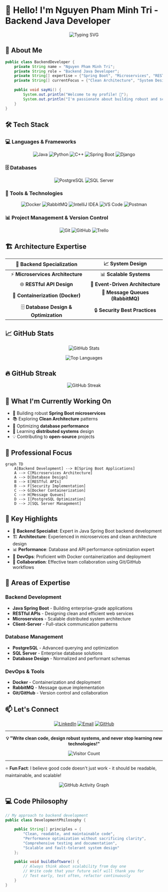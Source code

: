 # 👋 Hello! I'm Nguyen Pham Minh Tri - Backend Java Developer

<div align="center">
  <img src="https://readme-typing-svg.herokuapp.com?font=Fira+Code&size=30&duration=3000&pause=1000&color=F75C7E&center=true&vCenter=true&width=600&lines=Backend+Java+Developer;Spring+Boot+Expert;Microservices+Architect;Clean+Code+Enthusiast" alt="Typing SVG" />
</div>

## 🚀 About Me

```java
public class BackendDeveloper {
    private String name = "Nguyen Pham Minh Tri";
    private String role = "Backend Java Developer";
    private String[] expertise = {"Spring Boot", "Microservices", "RESTful APIs"};
    private String[] currentFocus = {"Clean Architecture", "System Design", "Performance Optimization"};
    
    public void sayHi() {
        System.out.println("Welcome to my profile! 🎯");
        System.out.println("I'm passionate about building robust and scalable backend systems");
    }
}
```

## 🛠️ Tech Stack

### 💻 Languages & Frameworks
<div align="center">
  
![Java](https://img.shields.io/badge/Java-ED8B00?style=for-the-badge&logo=openjdk&logoColor=white)
![Python](https://img.shields.io/badge/Python-3776AB?style=for-the-badge&logo=python&logoColor=white)
![C++](https://img.shields.io/badge/C++-00599C?style=for-the-badge&logo=c%2B%2B&logoColor=white)
![Spring Boot](https://img.shields.io/badge/Spring_Boot-6DB33F?style=for-the-badge&logo=spring-boot&logoColor=white)
![Django](https://img.shields.io/badge/Django-092E20?style=for-the-badge&logo=django&logoColor=white)

</div>

### 🗄️ Databases
<div align="center">
  
![PostgreSQL](https://img.shields.io/badge/PostgreSQL-316192?style=for-the-badge&logo=postgresql&logoColor=white)
![SQL Server](https://img.shields.io/badge/Microsoft_SQL_Server-CC2927?style=for-the-badge&logo=microsoft-sql-server&logoColor=white)

</div>

### 🔧 Tools & Technologies
<div align="center">
  
![Docker](https://img.shields.io/badge/Docker-2496ED?style=for-the-badge&logo=docker&logoColor=white)
![RabbitMQ](https://img.shields.io/badge/RabbitMQ-FF6600?style=for-the-badge&logo=rabbitmq&logoColor=white)
![IntelliJ IDEA](https://img.shields.io/badge/IntelliJ_IDEA-000000?style=for-the-badge&logo=intellij-idea&logoColor=white)
![VS Code](https://img.shields.io/badge/VS_Code-007ACC?style=for-the-badge&logo=visual-studio-code&logoColor=white)
![Postman](https://img.shields.io/badge/Postman-FF6C37?style=for-the-badge&logo=postman&logoColor=white)

</div>

### 📊 Project Management & Version Control
<div align="center">
  
![Git](https://img.shields.io/badge/Git-F05032?style=for-the-badge&logo=git&logoColor=white)
![GitHub](https://img.shields.io/badge/GitHub-181717?style=for-the-badge&logo=github&logoColor=white)
![Trello](https://img.shields.io/badge/Trello-0052CC?style=for-the-badge&logo=trello&logoColor=white)

</div>

## 🏗️ Architecture Expertise

<div align="center">
  
| 🔧 **Backend Specialization** | 📈 **System Design** |
|:---:|:---:|
| ⚡ **Microservices Architecture** | 📊 **Scalable Systems** |
| 🌐 **RESTful API Design** | 🔄 **Event-Driven Architecture** |
| 🐳 **Containerization (Docker)** | 📮 **Message Queues (RabbitMQ)** |
| 🗄️ **Database Design & Optimization** | 🔒 **Security Best Practices** |

</div>

## 📈 GitHub Stats

<div align="center">
  
![GitHub Stats](https://github-readme-stats.vercel.app/api?username=yourusername&show_icons=true&theme=radical&hide_border=true&count_private=true)

![Top Languages](https://github-readme-stats.vercel.app/api/top-langs/?username=yourusername&layout=compact&theme=radical&hide_border=true)

</div>

## 🔥 GitHub Streak

<div align="center">
  
![GitHub Streak](https://streak-stats.demolab.com/?user=yourusername&theme=radical&hide_border=true)

</div>

## 🎯 What I'm Currently Working On

- 🔨 Building robust **Spring Boot microservices**
- 📚 Exploring **Clean Architecture** patterns  
- 🚀 Optimizing **database performance**
- 🌱 Learning **distributed systems** design
- 💡 Contributing to **open-source** projects

## 💼 Professional Focus

```mermaid
graph TD
    A[Backend Development] --> B[Spring Boot Applications]
    A --> C[Microservices Architecture]
    A --> D[Database Design]
    B --> E[RESTful APIs]
    B --> F[Security Implementation]
    C --> G[Docker Containerization]
    C --> H[Message Queues]
    D --> I[PostgreSQL Optimization]
    D --> J[SQL Server Management]
```

## 🌟 Key Highlights

- 🎯 **Backend Specialist**: Expert in Java Spring Boot backend development
- 🏗️ **Architecture**: Experienced in microservices and clean architecture design
- 📊 **Performance**: Database and API performance optimization expert
- 🔧 **DevOps**: Proficient with Docker containerization and deployment
- 🤝 **Collaboration**: Effective team collaboration using Git/GitHub workflows

## 🚀 Areas of Expertise

### Backend Development
- **Java Spring Boot** - Building enterprise-grade applications
- **RESTful APIs** - Designing clean and efficient web services
- **Microservices** - Scalable distributed system architecture
- **Client-Server** - Full-stack communication patterns

### Database Management
- **PostgreSQL** - Advanced querying and optimization
- **SQL Server** - Enterprise database solutions
- **Database Design** - Normalized and performant schemas

### DevOps & Tools
- **Docker** - Containerization and deployment
- **RabbitMQ** - Message queue implementation
- **Git/GitHub** - Version control and collaboration

## 📫 Let's Connect

<div align="center">
  
[![LinkedIn](https://img.shields.io/badge/LinkedIn-0077B5?style=for-the-badge&logo=linkedin&logoColor=white)](https://linkedin.com/in/yourprofile)
[![Email](https://img.shields.io/badge/Email-D14836?style=for-the-badge&logo=gmail&logoColor=white)](mailto:your.email@gmail.com)
[![GitHub](https://img.shields.io/badge/GitHub-181717?style=for-the-badge&logo=github&logoColor=white)](https://github.com/yourusername)

</div>

---

<div align="center">
  
**💡 "Write clean code, design robust systems, and never stop learning new technologies!"**

![Visitor Count](https://profile-counter.glitch.me/yourusername/count.svg)

</div>

---

⭐ **Fun Fact**: I believe good code doesn't just work - it should be readable, maintainable, and scalable!

<div align="center">
  <img src="https://github-readme-activity-graph.vercel.app/graph?username=yourusername&bg_color=0d1117&color=ffffff&line=00b3ff&point=f9ca24&area=true&hide_border=true" alt="GitHub Activity Graph" />
</div>

## 💻 Code Philosophy

```java
// My approach to backend development
public class DevelopmentPhilosophy {
    
    public String[] principles = {
        "Clean, readable, and maintainable code",
        "Performance optimization without sacrificing clarity",  
        "Comprehensive testing and documentation",
        "Scalable and fault-tolerant system design"
    };
    
    public void buildSoftware() {
        // Always think about scalability from day one
        // Write code that your future self will thank you for
        // Test early, test often, refactor continuously
    }
}
```
